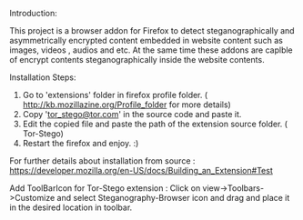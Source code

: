 Introduction: 

This project is a browser addon for Firefox to detect steganographically and asymmetrically encrypted content embedded in website content such as images, videos , audios and etc. At the same time these addons are caplble of encrypt contents steganographically inside the website contents. 

Installation Steps:
1. Go to 'extensions' folder in firefox profile folder. ( http://kb.mozillazine.org/Profile_folder for more details)
2. Copy 'tor_stego@tor.com' in the source code and paste it.
3. Edit the copied file and paste the path of the extension source folder. ( Tor-Stego)
4. Restart the firefox and enjoy. :)

For further details about installation from source : https://developer.mozilla.org/en-US/docs/Building_an_Extension#Test

Add ToolBarIcon for Tor-Stego extension :
Click on view->Toolbars->Customize and select Steganography-Browser icon and drag and place it in the desired location in toolbar.
